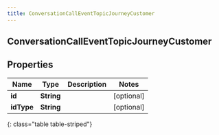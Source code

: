 ```yaml
---
title: ConversationCallEventTopicJourneyCustomer
---
```

## ConversationCallEventTopicJourneyCustomer


## Properties

| Name | Type | Description | Notes |
| ------------ | ------------- | ------------- | ------------- |
| **id** | **String** |  |  [optional] |
| **idType** | **String** |  |  [optional] |
{: class="table table-striped"}



